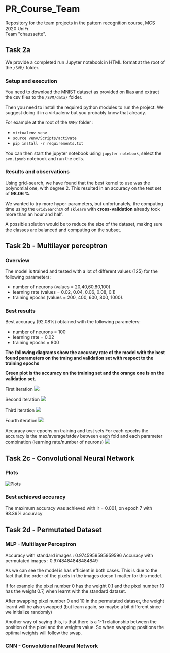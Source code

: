 # PR_Course_Team
Repository for the team projects in the pattern recognition course, MCS 2020 UniFr.<br>
Team "chaussette".
## Task 2a

We provide a completed run Jupyter notebook in HTML format at the root of the `/SVM/` folder.
### Setup and execution

You need to download the MNIST dataset as provided on [Ilias](https://ilias.unibe.ch/goto_ilias3_unibe_fold_1760165.html) and extract the csv files to the `/SVM/data/` folder.

Then you need to install the required python modules to run the project. We suggest doing it in a virtualenv but you probably know that already.

For example at the root of the `SVM/` folder :
- `virtualenv venv`
- `source venv/Scripts/activate`
- `pip install -r requirements.txt`

You can then start the jupyter notebook using `jupyter notebook`, select the `svm.ipynb` notebook and run the cells.


### Results and observations

Using grid-search, we have found that the best kernel to use was the polynomial one, with degree 2. This resulted in an accuracy on the test set of **98.06 %**.

We wanted to try more hyper-parameters, but unfortunately, the computing time using the `GridSearchCV` of `sklearn` with **cross-validation** already took more than an hour and half.

A possible solution would be to reduce the size of the dataset, making sure the classes are balanced and computing on the subset.

## Task 2b - Multilayer perceptron

### Overview

The model is trained and tested with a lot of different values (125) for the following parameters:
- number of neurons (values = 20,40,60,80,100)
- learning rate (values = 0.02, 0.04, 0.06, 0.08, 0.1)
- training epochs (values = 200, 400, 600, 800, 1000).

### Best results

Best accuracy (92.08%) obtained with the following parameters:
- number of neurons = 100
- learning rate = 0.02
- training epochs = 800

**The following diagrams show the accuracy rate of the model with the best found parameters on the traing and validation set with respect to the training epochs**

**Green plot is the accuracy on the training set and the orange one is on the validation set.**

First iteration
![](./img/b/1_fold.PNG)

Second iteration
![](./img/b/2_fold.PNG)

Third iteration
![](./img/b/3_fold.PNG)

Fourth iteration
![](./img/b/4_fold.PNG)

Accuracy over epochs on training and test sets
For each epochs the accuracy is the max/average/stdev between each fold and each parameter combination (learning rate/number of neurons)
![](./img/b/accuracy_over_epochs.PNG)


## Task 2c - Convolutional Neural Network

### Plots
![Plots](./img/c/plots.png)

### Best achieved accuracy
The maximum accuracy was achieved with lr = 0.001, on epoch 7 with 98.36% accuracy

## Task 2d - Permutated Dataset

### MLP - Multilayer Perceptron

Accuracy with standard images : 0.9745959595959596
Accuracy with permutated images : 0.9748484848484849

As we can see the model is has efficient in both cases. This is due to the fact that the order of the pixels in the images doesn't matter for this model.

If for example the pixel number 0 has the weight 0.1 and the pixel number 10 has the weight 0.7, when learnt with the standard dataset.

After swapping pixel number 0 and 10 in the permutated dataset, the weight learnt will be also swapped (but learn again, so maybe a bit different since we initialize randomly)

Another way of saying this, is that there is a 1-1 relationship between the position of the pixel and the weights value. So when swapping positions the optimal weights will follow the swap.

### CNN - Convolutional Neural Network
